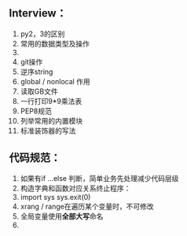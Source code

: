 ## Interview：

1. py2，3的区别
2. 常用的数据类型及操作
3. 
4. git操作
5. 逆序string
6. global / nonlocal 作用
7. 读取GB文件
8. 一行打印9*9乘法表
9. PEP8规范
10. 列举常用的内置模块
11. 标准装饰器的写法



## 代码规范：

1. 如果有if …else 判断，简单业务先处理减少代码层级
2. 构造字典和函数对应关系终止程序：
3. import sys      sys.exit(0)
4. xrang / range在遍历某个变量时，不可修改
5. 全局变量使用**全部大写**命名
6. 

